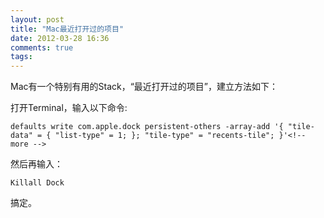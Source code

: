 ```yaml
---
layout: post
title: "Mac最近打开过的项目"
date: 2012-03-28 16:36
comments: true
tags: 
---
```


Mac有一个特别有用的Stack，“最近打开过的项目”，建立方法如下：

打开Terminal，输入以下命令:
```
defaults write com.apple.dock persistent-others -array-add '{ "tile-data" = { "list-type" = 1; }; "tile-type" = "recents-tile"; }'<!-- more -->
```
然后再输入：
```
Killall Dock
```
 搞定。